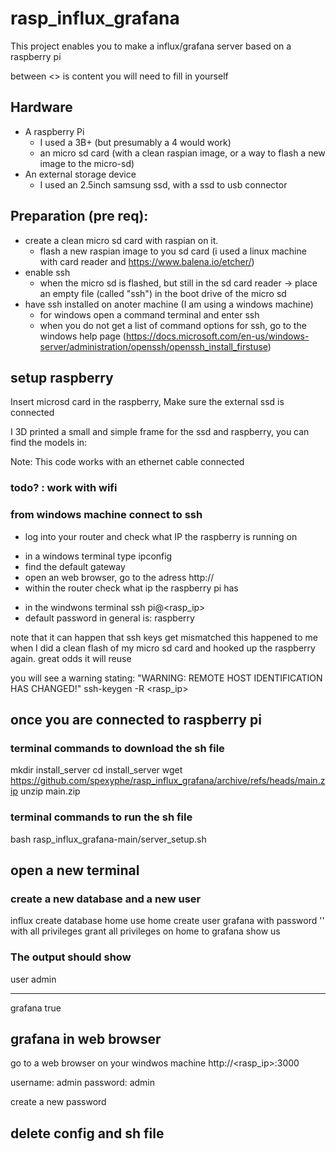 

# rasp_influx_grafana
This project enables you to make a influx/grafana server based on a raspberry pi

between <> is content you will need to fill in yourself

## Hardware
- A raspberry Pi 
  * I used a 3B+ (but presumably a 4 would work)
  * an micro sd card (with a clean raspian image, or a way to flash a new image to the micro-sd)
- An external storage device
  * I used an 2.5inch samsung ssd, with a ssd to usb connector 

## Preparation (pre req):
- create a clean micro sd card with raspian on it.
  * flash a new raspian image to you sd card (i used a linux machine with card reader and https://www.balena.io/etcher/)
- enable ssh
  * when the micro sd is flashed, but still in the sd card reader -> place an empty file (called "ssh") in the boot drive of the micro sd
- have ssh installed on anoter machine (I am using a windows machine)
  * for windows open a command terminal and enter ssh
  * when you do not get a list of command options for ssh, go to the windows help page 
  (https://docs.microsoft.com/en-us/windows-server/administration/openssh/openssh_install_firstuse)

## setup raspberry
Insert microsd card in the raspberry, 
Make sure the external ssd is connected

I 3D printed a small and simple frame for the ssd and raspberry, you can find the models in:

Note: This code works with an ethernet cable connected
### todo? : work with wifi

### from windows machine connect to ssh
-  log into your router and check what IP the raspberry is running on
  * in a windows terminal type ipconfig
  * find the default gateway
  * open an web browser, go to the adress http://<default gateway adress>
  * within the router check what ip the raspberry pi has
- in the windwons terminal ssh pi@<rasp_ip>
- default password in general is: raspberry

note that it can happen that ssh keys get mismatched 
this happened to me when I did a clean flash of my micro sd card and hooked up the raspberry again. 
great odds it will reuse

you will see a warning stating: "WARNING: REMOTE HOST IDENTIFICATION HAS CHANGED!"
ssh-keygen -R <rasp_ip>

## once you are connected to raspberry pi
### terminal commands to download the sh file
mkdir install_server
cd install_server
wget https://github.com/spexyphe/rasp_influx_grafana/archive/refs/heads/main.zip
unzip main.zip

### terminal commands to run the sh file
bash rasp_influx_grafana-main/server_setup.sh

## open a new terminal
### create a new database and a new user
influx
create database home
use home
create user grafana with password '<passwordhere>' with all privileges
grant all privileges on home to grafana
show us

### The output should show
user admin
---- -----
grafana true


## grafana in web browser
go to a web browser on your windwos machine
http://<rasp_ip>:3000

username: admin
password: admin

create a new password

## delete config and sh file
